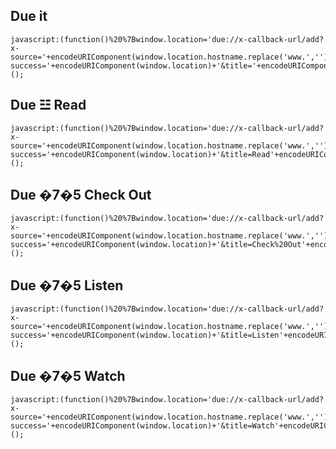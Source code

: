 ## Due it

    javascript:(function()%20%7Bwindow.location='due://x-callback-url/add?x-source='+encodeURIComponent(window.location.hostname.replace('www.',''))+'&x-success='+encodeURIComponent(window.location)+'&title='+encodeURIComponent(document.title)+'%20'+encodeURIComponent(window.location);%7D)();


## Due ☳ Read

    javascript:(function()%20%7Bwindow.location='due://x-callback-url/add?x-source='+encodeURIComponent(window.location.hostname.replace('www.',''))+'&x-success='+encodeURIComponent(window.location)+'&title=Read'+encodeURIComponent('%20%E2%98%B3%20')+encodeURIComponent(document.title)+'%20'+encodeURIComponent(window.location);%7D)();

## Due �7�5 Check Out

    javascript:(function()%20%7Bwindow.location='due://x-callback-url/add?x-source='+encodeURIComponent(window.location.hostname.replace('www.',''))+'&x-success='+encodeURIComponent(window.location)+'&title=Check%20Out'+encodeURIComponent('%20%E2%98%B3%20')+encodeURIComponent(document.title)+'%20'+encodeURIComponent(window.location);%7D)();

## Due �7�5 Listen

    javascript:(function()%20%7Bwindow.location='due://x-callback-url/add?x-source='+encodeURIComponent(window.location.hostname.replace('www.',''))+'&x-success='+encodeURIComponent(window.location)+'&title=Listen'+encodeURIComponent('%20%E2%98%B3%20')+encodeURIComponent(document.title)+'%20'+encodeURIComponent(window.location);%7D)();

## Due �7�5 Watch

    javascript:(function()%20%7Bwindow.location='due://x-callback-url/add?x-source='+encodeURIComponent(window.location.hostname.replace('www.',''))+'&x-success='+encodeURIComponent(window.location)+'&title=Watch'+encodeURIComponent('%20%E2%98%B3%20')+encodeURIComponent(document.title)+'%20'+encodeURIComponent(window.location);%7D)();
